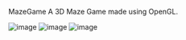 MazeGame
A 3D Maze Game made using OpenGL.

![image](https://github.com/dmdkr55/MazeGame/assets/59314089/cf2ec5d4-5f8e-4a5c-b806-0187648fdcc2)
![image](https://github.com/dmdkr55/MazeGame/assets/59314089/c289dff0-0668-4837-80d3-97177c793d7e)
![image](https://github.com/dmdkr55/MazeGame/assets/59314089/7f2fd421-8fde-4737-9fa1-15c4f4cb09be)
